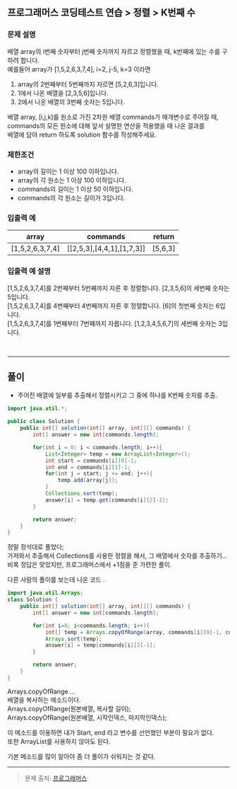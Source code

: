 ## 프로그래머스 코딩테스트 연습 > 정렬 > K번째 수 

### 문제 설명
배열 array의 i번째 숫자부터 j번째 숫자까지 자르고 정렬했을 때, k번째에 있는 수를 구하려 합니다. <br/>
예를들어 array가 [1,5,2,6,3,7,4], i=2, j-5, k=3 이라면
1. array의 2번째부터 5번째까지 자르면 [5,2,6,3]입니다. 
2. 1에서 나온 배열을 [2,3,5,6]입니다.
3. 2에서 나온 배열의 3번째 숫자는 5입니다. 

배열 array, [i,j,k]를 원소로 가진 2차원 배열 commands가 매개변수로 주어질 때,<br />
commands의 모든 원소에 대해 앞서 설명한 연산을 적용했을 때 나온 결과를 <br />
배열에 담아 return 하도록 solution 함수를 작성해주세요. 

### 제한조건

- array의 길이는 1 이상 100 이하입니다.
- array의 각 원소는 1 이상 100 이하입니다.
- commands의 길이는 1 이상 50 이하입니다.
- commands의 각 원소는 길이가 3입니다.
  <br/>

### 입출력 예

|array | commands  | return |
|---|---|--------|
|[1,5,2,6,3,7,4]|[[2,5,3],[4,4,1],[1,7,3]] |[5,6,3]|

### 입출력 예 설명
[1,5,2,6,3,7,4]를 2번째부터 5번째까지 자른 후 정렬합니다. [2,3,5,6]의 세번째 숫자는 5입니다. <br />
[1,5,2,6,3,7,4]를 4번째부터 4번째까지 자른 후 정렬합니다. [6]의 첫번째 숫자는 6입니다.<br />
[1,5,2,6,3,7,4]를 1번째부터 7번째까지 자릅니다. [1,2,3,4,5,6,7]의 세번째 숫자는 3입니다. <br />



<br/>

--- 

## 풀이
- 주어진 배열에 일부를 추출해서 정렬시키고 그 중에 하나를 K번째 숫자를 추출. 

```java
import java.util.*;

public class Solution {
    public int[] solution(int[] array, int[][] commands) {
        int[] answer = new int[commands.length];

        for(int i = 0; i < commands.length; i++){
            List<Integer> temp = new ArrayList<Integer>();
            int start = commands[i][0]-1;
            int end = commands[i][1]-1;
            for(int j = start; j <= end; j++){
                temp.add(array[j]);
            }
            Collections.sort(temp);
            answer[i] = temp.get(commands[i][2]-1);
        }

        return answer;
    }
}
```

정말 정석대로 풀었다; <br/>
가져와서 추출해서 Collections를 사용한 정렬을 해서, 그 배열에서 숫자를 추출하기... <br />
비록 정답은 맞았지만, 프로그래머스에서 +1점을 준 가련한 풀이. <br />

다른 사람의 풀이를 보는데 나온 코드 . 

```java
import java.util.Arrays;
class Solution {
    public int[] solution(int[] array, int[][] commands) {
        int[] answer = new int[commands.length];

        for(int i=0; i<commands.length; i++){
            int[] temp = Arrays.copyOfRange(array, commands[i][0]-1, commands[i][1]);
            Arrays.sort(temp);
            answer[i] = temp[commands[i][2]-1];
        }

        return answer;
    }
}
```

Arrays.copyOfRange ... <br/>
배열을 복사하는 메소드이다.<br/>
Arrays.copyOfRange(원본배열, 복사할 길이);<br/>
Arrays.copyOfRange(원본배열, 시작인덱스, 마지막인덱스);<br/>

이 메소드를 이용하면 내가 Start, end 라고 변수를 선언했던 부분이 필요가 없다.<br/> 
또한 ArrayList를 사용하지 않아도 된다. <br/>

기본 메소드를 많이 알아야 좀 더 풀이가 쉬워지는 것 같다. <br/>


---
> 문제 출처: [프로그래머스](https://programmers.co.kr/learn/courses/30/lessons/42748)